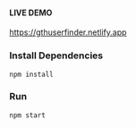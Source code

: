 #### LIVE DEMO

https://gthuserfinder.netlify.app



### Install Dependencies

```
npm install
```

### Run

```
npm start
```

